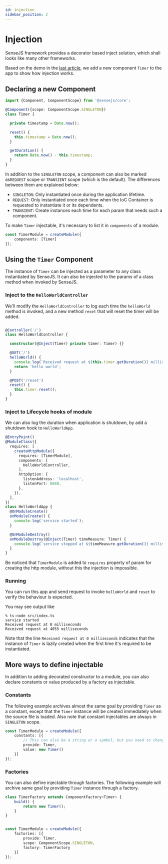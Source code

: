 ```yaml
---
id: injection
sidebar_position: 2
---
```


# Injection

SenseJS framework provides a decorator based inject solution, which shall looks like many other frameworks.

Based on the demo in the [last article](./hello-world.md), we add a new component `Timer` to the app to show
how injection works.


## Declaring a new Component

```typescript
import {Component, ComponentScope} from '@sensejs/core';

@Component({scope: ComponentScope.SINGLETON})
class Timer {

  private timestamp = Date.now();

  reset() {
    this.timestamp = Date.now();
  }

  getDuration() {
    return Date.now() - this.timestamp;
  }
}

```

In addition to the `SINGLETON` scope, a component can also be marked as`REQUEST` scope or `TRANSIENT` scope (which is
the default). The differences between them are explained below:

- `SINGLETON`: Only instantiated once during the application lifetime.
- `REQUEST`: Only instantiated once each time when the IoC Container is requested to instantiate it or its dependents.
- `TRANSIENT`:  Create instances each time for each param that needs such a component.

To make `Timer` injectable, it's necessary to list it in `components` of a module.

```typescript
const TimerModule = createModule({
    components: [Timer]
});
```




## Using the `Timer` Component

The instance of `Timer` can be injected as a parameter to any class instantiated by SenseJS. It can also
be injected to the params of a class method when invoked by SenseJS.

### Inject to the `HelloWorldController`

We'll modify the `HelloWorldController` to log each time the `helloWorld` method is invoked, and a new method `reset` that
will reset the timer will be added.

```typescript

@Controller('/')
class HelloWorldController {

  constructor(@Inject(Timer) private timer: Timer) {}

  @GET('/')
  helloWorld() {
    console.log(`Received request at ${this.timer.getDuration()} milliseconds`);
    return 'hello world';
  }

  @POST('/reset')
  reset() {
    this.timer.reset();
  }
}
```

### Inject to Lifecycle hooks of module

We can also log the duration when application is shutdown, by add a shutdown hook to `HelloWorldApp`.

```typescript
@EntryPoint()
@ModuleClass({
  requires: [
    createHttpModule({
      requires: [TimerModule],
      components: [
        HelloWorldController,
      ],
      httpOption: {
        listenAddress: 'localhost',
        listenPort: 8080,
      },
    }),
  ],
})
class HelloWorldApp {
  @OnModuleCreate()
  onModuleCreate() {
    console.log('service started');
  }

  @OnModuleDestroy()
  onModuleDestroy(@Inject(Timer) timeMeasure: Timer) {
    console.log(`service stopped at ${timeMeasure.getDuration()} milliseconds`);
  }
}

```

Be noticed that `TimerModule` is added to `requires` property of param for creating the http module, without this the
injection is impossible.

### Running

You can run this app and send request to invoke `helloWorld` and `reset` to verify the behaviour is expected.

You may see output like

```
% ts-node src/index.ts
service started
Received request at 0 milliseconds
Received request at 4055 milliseconds
```

Note that the line `Received request at 0 milliseconds` indicates that the instance of `Timer` is lazily created when
the first time it's required to be instantiated.

## More ways to define injectable

In addition to adding decorated constructor to a module, you can also declare constants or value produced by a factory
as injectable.

### Constants

The following example archives almost the same goal by providing `Timer` as a constant, except that the `Timer`
instance will be created immediately when the source file is loaded. Also note that constant injectables are always
in `SINGLETON` scope.

```typescript
const TimerModule = createModule({
    constants: [{
        // This can also be a string or a symbol, but you need to change corresponding param to `Inject` decorator
        provide: Timer,
        value: new Timer()
    }]
});
```


### Factories

You can also define injectable through factories. The following example will archive same goal by providing `Timer`
instance through a factory.

```typescript
class TimerFactory extends ComponentFactory<Timer> {
    build() {
        return new Timer();
    }
}


const TimerModule = createModule({
    factories: [{
        provide: Timer,
        scope: ComponentScope.SINGLETON,
        factory: TimerFactory
    }]
});
```






